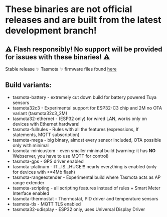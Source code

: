 # These binaries are not official releases and are built from the latest development branch! 
## :warning: Flash responsibly! No support will be provided for issues with these binaries! :warning:

Stable release ✨ Tasmota ✨ firmware files found [here](https://github.com/tasmota/install/tree/main/firmware/release)

## Build variants:
 - tasmota-battery - extremely cut down build for battery powered Tuya sensors
 - tasmota32c3 - Experimental support for ESP32-C3 chip and 2M no OTA variant (tasmota32c3_2M)
 - tasmota32-ethernet - (ESP32 only) for wired LAN, works only on devices with Ethernet hardware!
 - tasmota-fullrules - Rules with all the features (expressions, If statements, MQTT subscription)
 - tasmota-mega - big binary, almost every sensor included, OTA possible only with minimal
 - tasmota-minicustom - even smaller minimal build (warning: it has **NO** Webserver, you have to use MQTT for control)
 - tasmota-gps - GPS driver enabled
 - tasmota-platinum - IT...IS...HUGE!!! nearly everzthing is enabled (only for devices with >=4Mb flash)
 - tasmota-rangeextender - Experimental build where Tasmota acts as AP range extender
 - tasmota-scripting - all scripting features instead of rules + Smart Meter Interface enabled
 - tasmota-thermostat - Thermostat, PID driver and temperature sensors
 - tasmota-tls - MQTT TLS enabled
 - tasmota32-udisplay - ESP32 only, uses Universal Display Driver
